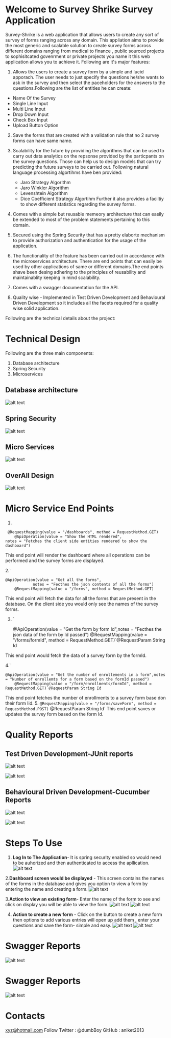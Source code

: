 # Welcome to Survey Shrike Survey Application
Survey-Shrike is a web application that allows users to create any sort of survey of forms ranging across any domain. This appliation aims to provide the most generic and scalable solution to create survey forms across different domains ranging from medical to finance , public sourced projects to sophisitcated govenrment or private projects you name it this web application allows you to achieve it. Following are it's major features:

 

 1. Allows the users to create a survey form by a simple and lucid apporach. The user needs to just specify the questions he/she wants to ask in the survey and then select the paceholders for the answers to the questions.Following are the list of entities he can create:
   - Name Of the Survey
   - Single Line Input
 - Multi Line Input
 - Drop Down Input
 - Check Box  Input
 - Upload Button Option
 
2. Save the forms that are created with a validation rule that no 2 survey forms can have same name.
3. Scalability for the future by providing the algorithms that can be used to carry out data analytics on the repsonse provided by the particpants on the survey questions. Those can help us to design models that can try predicting the future surveys to be carried out. Following natural language processing algortihms have ben provided:
    - Jaro Strategy Algorithm
   - Jaro Winkler Algorithm
   - Levenshtein Algorithm
   - Dice Coefficient Strategy Algortihm
 Further it also provides a faciltiy to show different statistics regarding the survey forms.

4. Comes with a simple but reusable memeory architecture that can easily be extended to most of the problem statements pertaining to this domain.
5. Secured using the Spring Security that has a pretty elaborte mechanism to provide authorization and authentication for the usage of the application.
6. The functionality of the feature has been carried out in accordance with the microservices architecture. There are end points that can easily be used by other applications of same or different domains.The end points shave been desing adhering to the principles of reusability and maintainablity keeping in mind scalability.
7. Comes with a swagger documentation for the API.
8. Quality wise - Implemented in Test Driven Development and Behavioural Driven Development so it includes all the facets required for a quality wise solid application.


Following are the technical details about the project:
     
#  Technical Design

Following are the three main components:
   

 1. Database architecture
 2. Spring Security
 3. Microservices
 

## Database architecture

![alt text](https://github.com/aniket2013/Survey-Shrike/blob/master/TechnicalDesigns/DatabaseArchitecture.JPG)

##  Spring Security
![alt text](https://github.com/aniket2013/Survey-Shrike/blob/master/TechnicalDesigns/Security.JPG)

##  Micro Services
![alt text](https://github.com/aniket2013/Survey-Shrike/blob/master/TechnicalDesigns/MicroServices.JPG)

##  OverAll Design
![alt text](https://github.com/aniket2013/Survey-Shrike/blob/master/TechnicalDesigns/OverallDesign.JPG)


#  Micro Service End Points    
1.

     @RequestMapping(value = "/dashboards", method = RequestMethod.GET)
    	@ApiOperation(value = "Show the HTML rendered",
    notes = "Fetches the client side entities rendered to show the dashboard")
 This end point will render the dashboard where all operations can be performed and the survey forms are displayed.

2.`

    @ApiOperation(value = "Get all the forms",
    		    notes = "Fecthes the json contents of all the forms")
    	@RequestMapping(value = "/forms", method = RequestMethod.GET)

This end point will fetch the  data for all the forms that are present in the database. On the client side you would only see the names of the survey forms.

3. `

    @ApiOperation(value = "Get the form by form Id",notes = "Fecthes the json data of the form by Id passed")
    	@RequestMapping(value = "/forms/formId", method = RequestMethod.GET)`@RequestParam String Id

This end point would fetch the data of a survey form by the formId.

4.`

    @ApiOperation(value = "Get the number of enrollements in a form",notes = "Number of enrollemts for a form based on the formId passed")
    	@RequestMapping(value = "/form/enrollments/formId", method = RequestMethod.GET)`@RequestParam String Id

This end point fetches the number of enrollments to a survey form base don their form Iid.
5. `@RequestMapping(value = "/forms/saveForm", method = RequestMethod.POST)` @RequestParam String Id`
This end point saves or updates the survey form based on the form Id.

#  Quality Reports
## Test Driven Development-JUnit reports
![alt text](https://github.com/aniket2013/Survey-Shrike/blob/master/TDDReports/ControllerTest.JPG)   

![alt text](https://github.com/aniket2013/Survey-Shrike/blob/master/TDDReports/ServiceTest.JPG)

  
## Behavioural Driven Development-Cucumber Reports
![alt text](https://github.com/aniket2013/Survey-Shrike/blob/master/BDDReport.JPG)

![alt text](https://github.com/aniket2013/Survey-Shrike/blob/master/BDDReport1.JPG)


#  Steps To Use
1. **Log In to The Application**- It is spring security enabled so would need to be auhorized and then authenticated to access the apllication.
![alt text](https://github.com/aniket2013/Survey-Shrike/blob/master/jpgs/Login.JPG)

2.**Dashboard screen would be displayed** - This screen contains the names of the forms in the database and gives you option to view a form by entering the name and creating a form.
![alt text](https://github.com/aniket2013/Survey-Shrike/blob/master/jpgs/DashBoard.JPG)

3.**Action to view an existing form**- Enter the name of the form to see and click on display you will be able to view the form.
![alt text](https://github.com/aniket2013/Survey-Shrike/blob/master/jpgs/DisplayForm1.JPG)
![alt text](https://github.com/aniket2013/Survey-Shrike/blob/master/jpgs/DisplayForm2.JPG)

4. **Action to create a new form** -  Click on the button to create a new form then options to add various entries will open up add them , enter your questions and save the form- simple and easy.
![alt text](https://github.com/aniket2013/Survey-Shrike/blob/master/jpgs/CreateForm.JPG)
 ![alt text](https://github.com/aniket2013/Survey-Shrike/blob/master/jpgs/CreateEntries.JPG)


#  Swagger Reports
![alt text](https://github.com/aniket2013/Survey-Shrike/blob/master/TechnicalDesigns/MicroServices.JPG)



#  Swagger Reports
![alt text](https://github.com/aniket2013/Survey-Shrike/blob/master/TechnicalDesigns/MicroServices.JPG)

#  Contacts
xyz@hotmail.com
Follow 
      Twitter :  @dumbBoy
      GitHub : aniket2013
